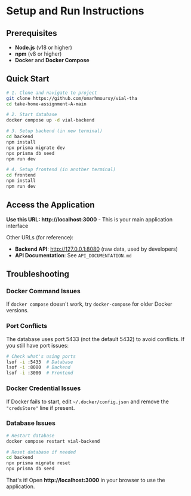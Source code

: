 # Setup and Run Instructions

## Prerequisites

- **Node.js** (v18 or higher)
- **npm** (v8 or higher)
- **Docker** and **Docker Compose**

## Quick Start

```bash
# 1. Clone and navigate to project
git clone https://github.com/omarhmoursy/vial-tha
cd take-home-assignment-A-main

# 2. Start database
docker compose up -d vial-backend

# 3. Setup backend (in new terminal)
cd backend
npm install
npx prisma migrate dev
npx prisma db seed
npm run dev

# 4. Setup frontend (in another terminal)
cd frontend
npm install
npm run dev
```

## Access the Application

**Use this URL:** **http://localhost:3000** - This is your main application interface

Other URLs (for reference):
- **Backend API**: http://127.0.0.1:8080 (raw data, used by developers)
- **API Documentation**: See `API_DOCUMENTATION.md`

## Troubleshooting

### Docker Command Issues
If `docker compose` doesn't work, try `docker-compose` for older Docker versions.

### Port Conflicts
The database uses port 5433 (not the default 5432) to avoid conflicts. If you still have port issues:
```bash
# Check what's using ports
lsof -i :5433  # Database
lsof -i :8080  # Backend
lsof -i :3000  # Frontend
```

### Docker Credential Issues
If Docker fails to start, edit `~/.docker/config.json` and remove the `"credsStore"` line if present.

### Database Issues
```bash
# Restart database
docker compose restart vial-backend

# Reset database if needed
cd backend
npx prisma migrate reset
npx prisma db seed
```

That's it! Open **http://localhost:3000** in your browser to use the application. 